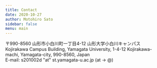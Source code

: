 ```yaml
---
title: Contact
date: 2020-10-27
author: Motohiro Sato
sidebar: false
menu: main
---
```


〒990-8560 山形市小白川町一丁目4-12 山形大学小白川キャンパス  
Kojirakawa Campus Building, Yamagata University, 1-4-12 Kojirakawa-machi, Yamagata-city, 990-8560, Japan  
E-mail: s201002d "at" st.yamagata-u.ac.jp (at -> @)